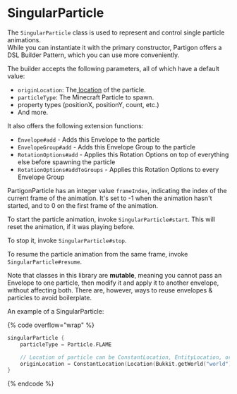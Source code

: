 # SingularParticle

The `SingularParticle` class is used to represent and control single particle animations.\
While you can instantiate it with the primary constructor, Partigon offers a DSL Builder Pattern, which you can use more conveniently.

The builder accepts the following parameters, all of which have a default value:

* `originLocation`: The[ location](partigonlocation.md) of the particle.
* `particleType`: The Minecraft Particle to spawn.
* property types (positionX, positionY, count, etc.)
* And more.

It also offers the following extension functions:

* `Envelope#add` - Adds this Envelope to the particle
* `EnvelopeGroup#add` - Adds this Envelope Group to the particle
* `RotationOptions#add` - Applies this Rotation Options on top of everything else before spawning the particle
* `RotationOptions#addToGroups` - Applies this Rotation Options to every Envelope Group

PartigonParticle has an integer value `frameIndex`, indicating the index of the current frame of the animation. It's set to -1 when the animation hasn't started, and to 0 on the first frame of the animation.

To start the particle animation, invoke `SingularParticle#start`. This will reset the animation, if it was playing before.

To stop it, invoke `SingularParticle#stop`.

To resume the particle animation from the same frame, invoke `SingularParticle#resume`.

Note that classes in this library are **mutable**, meaning you cannot pass an Envelope to one particle, then modify it and apply it to another envelope, without affecting both. There are, however, ways to reuse envelopes & particles to avoid boilerplate.



An example of a SingularParticle:

{% code overflow="wrap" %}
```kotlin
singularParticle {
    particleType = Particle.FLAME

    // Location of particle can be ConstantLocation, EntityLocation, or your own implementation!
    originLocation = ConstantLocation(Location(Bukkit.getWorld("world"), 0.0, 170.0, 0.0))
}
```
{% endcode %}

